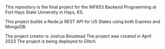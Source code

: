This repository is the final project for the INF653 
Backend Programming at Fort Hays State University in
Hays, KS.

This project builds a Node.js REST API for US States using
both Express and MongoDB. 

The project creator is Joshua Boustead 
The project was created in April 2023
The project is being deployed to Glitch. 